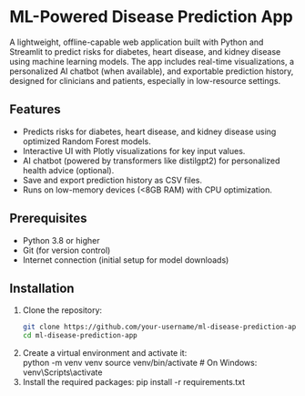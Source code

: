 # ML-Powered Disease Prediction App

A lightweight, offline-capable web application built with Python and Streamlit to predict risks for diabetes, heart disease, and kidney disease using machine learning models. The app includes real-time visualizations, a personalized AI chatbot (when available), and exportable prediction history, designed for clinicians and patients, especially in low-resource settings.

## Features
- Predicts risks for diabetes, heart disease, and kidney disease using optimized Random Forest models.
- Interactive UI with Plotly visualizations for key input values.
- AI chatbot (powered by transformers like distilgpt2) for personalized health advice (optional).
- Save and export prediction history as CSV files.
- Runs on low-memory devices (<8GB RAM) with CPU optimization.

## Prerequisites
- Python 3.8 or higher
- Git (for version control)
- Internet connection (initial setup for model downloads)

## Installation
1. Clone the repository:
   ```bash
   git clone https://github.com/your-username/ml-disease-prediction-app.git
   cd ml-disease-prediction-app

2. Create a virtual environment and activate it:   
python -m venv venv
source venv/bin/activate  # On Windows: venv\Scripts\activate
3. Install the required packages:
    pip install -r requirements.txt